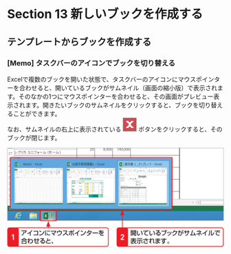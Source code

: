 # Section 13 新しいブックを作成する

## テンプレートからブックを作成する

### [Memo] タスクバーのアイコンでブックを切り替える

Excelで複数のブックを開いた状態で、タスクバーのアイコンにマウスポインターを合わせると、開いているブックがサムネイル（画面の縮小版）で表示されます。そのなかの1つにマウスポインターを合わせると、その画面がプレビュー表示されます。開きたいブックのサムネイルをクリックすると、ブックを切り替えることができます。  
なお、サムネイルの右上に表示されている ![](icon_close_red.png) ボタンをクリックすると、そのブックが閉じます。

![](009.png)
